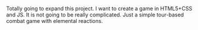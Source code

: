 Totally going to expand this project. I want to create a game in HTML5+CSS and JS.
It is not going to be really complicated. Just a simple tour-based combat game with elemental reactions.
